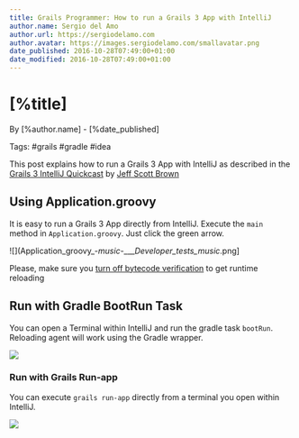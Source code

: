 ```yaml
---
title: Grails Programmer: How to run a Grails 3 App with IntelliJ
author.name: Sergio del Amo
author.url: https://sergiodelamo.com
author.avatar: https://images.sergiodelamo.com/smallavatar.png 
date_published: 2016-10-28T07:49:00+01:00
date_modified: 2016-10-28T07:49:00+01:00
---
```


# [%title]

By [%author.name] - [%date_published]

Tags: #grails #gradle #idea

This post explains how to run a Grails 3 App with IntelliJ as described in the [Grails 3 IntelliJ Quickcast](https://player.vimeo.com/video/186362455#t=3m17s) by [Jeff Scott Brown](https://twitter.com/jeffscottbrown)

## Using Application.groovy

It is easy to run a Grails 3 App directly from IntelliJ. Execute the `main` method in `Application.groovy`. Just click the green arrow.


![](Application_groovy_-_music_-____Developer_tests_music_.png]

Please, make sure you [turn off bytecode verification](http://sergiodelamo.es/run-grails-3-app-from-intellij-with-runtime-reloading/) to get runtime reloading

## Run with Gradle BootRun Task

You can open a Terminal within IntelliJ and run the gradle task `bootRun`. Reloading agent will work using the Gradle wrapper.

![](https://images.sergiodelamo.com/Fullscreen_25_10_2016__08_22-1024x822.png)

### Run with Grails Run-app

You can execute `grails run-app` directly from a terminal you open within IntelliJ.

![](https://images.sergiodelamo.com/Fullscreen_25_10_2016__08_27.png)